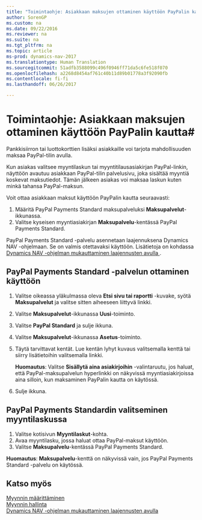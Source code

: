 ```yaml
---
title: "Toimintaohje: Asiakkaan maksujen ottaminen käyttöön PayPalin kautta"
author: SorenGP
ms.custom: na
ms.date: 09/22/2016
ms.reviewer: na
ms.suite: na
ms.tgt_pltfrm: na
ms.topic: article
ms-prod: dynamics-nav-2017
ms.translationtype: Human Translation
ms.sourcegitcommit: 51adfb3588099c496f0946ff71da5c6fe518f070
ms.openlocfilehash: a2268d8454af761c40b11d89b01778a3f92090fb
ms.contentlocale: fi-fi
ms.lasthandoff: 06/26/2017

---
```


# <a name="how-to-enable-customer-payments-through-paypal"></a>Toimintaohje: Asiakkaan maksujen ottaminen käyttöön PayPalin kautta#
Pankkisiirron tai luottokorttien lisäksi asiakkaille voi tarjota mahdollisuuden maksaa PayPal-tilin avulla.

Kun asiakas valitsee myyntilaskun tai myyntitilausasiakirjan PayPal-linkin, näyttöön avautuu asiakkaan PayPal-tilin palvelusivu, joka sisältää myyntiä koskevat maksutiedot. Tämän jälkeen asiakas voi maksaa laskun kuten minkä tahansa PayPal-maksun.

Voit ottaa asiakkaan maksut käyttöön PayPalin kautta seuraavasti:

1. Määritä PayPal Payments Standard maksupalveluksi **Maksupalvelut**-ikkunassa.
2. Valitse kyseisen myyntiasiakirjan **Maksupalvelu**-kentässä PayPal Payments Standard.

PayPal Payments Standard -palvelu asennetaan laajennuksena Dynamics NAV -ohjelmaan. Se on valmis otettavaksi käyttöön. Lisätietoja on kohdassa [Dynamics NAV -ohjelman mukauttaminen laajennusten avulla ](ui-extensions.md).

## <a name="to-enable-the-paypal-payments-standard-service"></a>PayPal Payments Standard -palvelun ottaminen käyttöön
1. Valitse oikeassa yläkulmassa oleva **Etsi sivu tai raportti** -kuvake, syötä **Maksupalvelut** ja valitse sitten aiheeseen liittyvä linkki.  
2. Valitse **Maksupalvelut**-ikkunassa **Uusi**-toiminto.
3. Valitse **PayPal Standard** ja sulje ikkuna.
4. Valitse **Maksupalvelut**-ikkunassa **Asetus**-toiminto.
5. Täytä tarvittavat kentät. Lue kentän lyhyt kuvaus valitsemalla kenttä tai siirry lisätietoihin valitsemalla linkki.

    **Huomautus**: Valitse **Sisällytä aina asiakirjoihin** -valintaruutu, jos haluat, että PayPal-maksupalvelun hyperlinkki on näkyvissä myyntiasiakirjoissa aina silloin, kun maksaminen PayPalin kautta on käytössä.

6. Sulje ikkuna.

## <a name="to-select-paypal-payments-standard-on-a-sales-invoice"></a>PayPal Payments Standardin valitseminen myyntilaskussa
1. Valitse kotisivun **Myyntilaskut**-kohta.
2. Avaa myyntilasku, jossa haluat ottaa PayPal-maksut käyttöön.
3. Valitse **Maksupalvelu**-kentässä PayPal Payments Standard.

**Huomautus**: **Maksupalvelu**-kenttä on näkyvissä vain, jos PayPal Payments Standard -palvelu on käytössä.   

## <a name="see-also"></a>Katso myös  
[Myynnin määrittäminen](sales-setup-sales.md)  
[Myynnin hallinta](sales-manage-sales.md)  
[Dynamics NAV -ohjelman mukauttaminen laajennusten avulla](ui-extensions.md)


